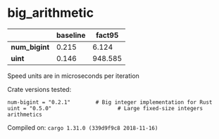 # big_arithmetic
| | baseline | fact95 |
| --- | --- | --- |
| **num_bigint** | 0.215 | 6.124 |
| **uint** | 0.146 | 948.585 |

Speed units are in microseconds per iteration

Crate versions tested:

    num-bigint = "0.2.1"        # Big integer implementation for Rust
    uint = "0.5.0"                     # Large fixed-size integers arithmetics

Compiled on: `cargo 1.31.0 (339d9f9c8 2018-11-16)
`
